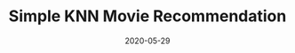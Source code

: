---
layout: project
type: project
image: images/simple-knn-movie-recommendation.png
title: Simple KNN Movie Recommendation
projecturl: https://github.com/rpnugroho/bussines-clustering-yogyakarta
permalink: projects/simple-knn-movie-recommendation

# All dates must be YYYY-MM-DD format!
date: 2020-05-29
labels:
  - Numpy
summary: KNN algorithm from scratch, and its implementation for movie recommendation.
---